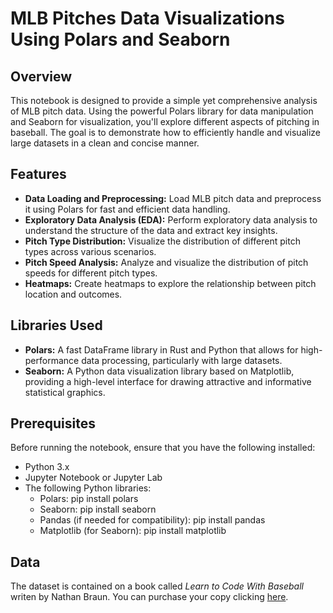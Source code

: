 # MLB Pitches Data Visualizations Using Polars and Seaborn

## Overview

This notebook is designed to provide a simple yet comprehensive analysis of MLB pitch data. Using the powerful Polars library for data manipulation and Seaborn for visualization, you'll explore different aspects of pitching in baseball. The goal is to demonstrate how to efficiently handle and visualize large datasets in a clean and concise manner.

## Features

- **Data Loading and Preprocessing:** Load MLB pitch data and preprocess it using Polars for fast and efficient data handling.
- **Exploratory Data Analysis (EDA):** Perform exploratory data analysis to understand the structure of the data and extract key insights.
- **Pitch Type Distribution:** Visualize the distribution of different pitch types across various scenarios.
- **Pitch Speed Analysis:** Analyze and visualize the distribution of pitch speeds for different pitch types.
- **Heatmaps:** Create heatmaps to explore the relationship between pitch location and outcomes.

## Libraries Used

- **Polars:** A fast DataFrame library in Rust and Python that allows for high-performance data processing, particularly with large datasets.
- **Seaborn:** A Python data visualization library based on Matplotlib, providing a high-level interface for drawing attractive and informative statistical graphics.

## Prerequisites

Before running the notebook, ensure that you have the following installed:

- Python 3.x
- Jupyter Notebook or Jupyter Lab
- The following Python libraries:
  - Polars: pip install polars
  - Seaborn: pip install seaborn
  - Pandas (if needed for compatibility): pip install pandas
  - Matplotlib (for Seaborn): pip install matplotlib

## Data

The dataset is contained on a book called *Learn to Code With Baseball* writen by Nathan Braun. You can purchase your copy clicking [here](https://codebaseball.com/).
